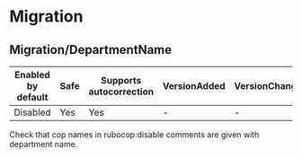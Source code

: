 # Migration

## Migration/DepartmentName

Enabled by default | Safe | Supports autocorrection | VersionAdded | VersionChanged
--- | --- | --- | --- | ---
Disabled | Yes | Yes  | - | -

Check that cop names in rubocop:disable comments are given with
department name.

